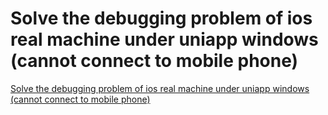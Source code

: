 # Solve the debugging problem of ios real machine under uniapp windows (cannot connect to mobile phone)
[Solve the debugging problem of ios real machine under uniapp windows (cannot connect to mobile phone)](https://aiwithcloud.com/2022/09/16/solve_the_debugging_problem_of_ios_real_machine_under_uniapp_windows_cannot_connect_to_mobile_phone/)